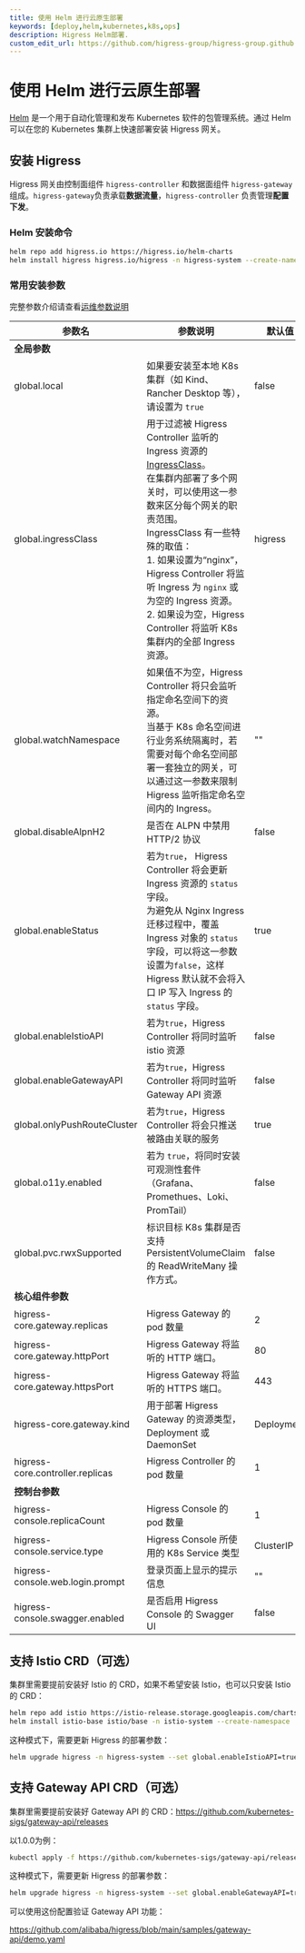 ```yaml
---
title: 使用 Helm 进行云原生部署
keywords: [deploy,helm,kubernetes,k8s,ops]
description: Higress Helm部署.
custom_edit_url: https://github.com/higress-group/higress-group.github.io/blob/main/src/content/docs/latest/zh-cn/ops/deploy-by-helm.md
---
```


# 使用 Helm 进行云原生部署

[Helm](https://helm.sh/) 是一个用于自动化管理和发布 Kubernetes 软件的包管理系统。通过 Helm 可以在您的 Kubernetes 集群上快速部署安装 Higress 网关。

## 安装 Higress

Higress 网关由控制面组件 `higress-controller` 和数据面组件 `higress-gateway` 组成。`higress-gateway`负责承载**数据流量**，`higress-controller` 负责管理**配置下发**。

### Helm 安装命令

```bash
helm repo add higress.io https://higress.io/helm-charts
helm install higress higress.io/higress -n higress-system --create-namespace
```

### 常用安装参数

完整参数介绍请查看[运维参数说明](../user/configurations.md)

| **参数名** | **参数说明** | **默认值**    |
|---|---|------------|
| **全局参数** |  |            |
| global.local | 如果要安装至本地 K8s 集群（如 Kind、Rancher Desktop 等），请设置为 `true` | false      |
| global.ingressClass | 用于过滤被 Higress Controller 监听的 Ingress 资源的 [IngressClass](https://kubernetes.io/zh-cn/docs/concepts/services-networking/ingress/#ingress-class)。<br />在集群内部署了多个网关时，可以使用这一参数来区分每个网关的职责范围。<br />IngressClass 有一些特殊的取值：<br />1. 如果设置为“nginx”，Higress Controller 将监听 Ingress 为 `nginx` 或为空的 Ingress 资源。<br />2. 如果设为空，Higress Controller 将监听 K8s 集群内的全部 Ingress 资源。 | higress    |
| global.watchNamespace | 如果值不为空，Higress Controller 将只会监听指定命名空间下的资源。<br />当基于 K8s 命名空间进行业务系统隔离时，若需要对每个命名空间部署一套独立的网关，可以通过这一参数来限制 Higress 监听指定命名空间内的 Ingress。 | ""         |
| global.disableAlpnH2 | 是否在 ALPN 中禁用 HTTP/2 协议 | false      |
| global.enableStatus | 若为`true`， Higress Controller 将会更新 Ingress 资源的 `status` 字段。<br />为避免从 Nginx Ingress 迁移过程中，覆盖 Ingress 对象的 `status` 字段，可以将这一参数设置为`false`，这样 Higress 默认就不会将入口 IP 写入 Ingress 的 `status` 字段。 | true       |
| global.enableIstioAPI | 若为`true`，Higress Controller 将同时监听 istio 资源 | false      |
| global.enableGatewayAPI | 若为`true`，Higress Controller 将同时监听 Gateway API 资源 | false      |
| global.onlyPushRouteCluster | 若为`true`，Higress Controller 将会只推送被路由关联的服务 | true       |
| global.o11y.enabled | 若为 `true`，将同时安装可观测性套件（Grafana、Promethues、Loki、PromTail） | false      |
| global.pvc.rwxSupported | 标识目标 K8s 集群是否支持 PersistentVolumeClaim 的 ReadWriteMany 操作方式。 | false      |
| **核心组件参数** |  |            |
| higress-core.gateway.replicas | Higress Gateway 的 pod 数量 | 2          |
| higress-core.gateway.httpPort | Higress Gateway 将监听的 HTTP 端口。| 80         |
| higress-core.gateway.httpsPort | Higress Gateway 将监听的 HTTPS 端口。| 443        |
| higress-core.gateway.kind | 用于部署 Higress Gateway 的资源类型，Deployment 或 DaemonSet | Deployment |
| higress-core.controller.replicas | Higress Controller 的 pod 数量 | 1          |
| **控制台参数** |  |            |
| higress-console.replicaCount | Higress Console 的 pod 数量 | 1          |
| higress-console.service.type | Higress Console 所使用的 K8s Service 类型 | ClusterIP  |
| higress-console.web.login.prompt | 登录页面上显示的提示信息 | ""         |
| higress-console.swagger.enabled | 是否启用 Higress Console 的 Swagger UI | false                |

## 支持 Istio CRD（可选）

集群里需要提前安装好 Istio 的 CRD，如果不希望安装 Istio，也可以只安装 Istio 的 CRD：

```bash
helm repo add istio https://istio-release.storage.googleapis.com/charts
helm install istio-base istio/base -n istio-system --create-namespace
```

这种模式下，需要更新 Higress 的部署参数：

```bash
helm upgrade higress -n higress-system --set global.enableIstioAPI=true higress.io/higress --reuse-values
```

## 支持 Gateway API CRD（可选）

集群里需要提前安装好 Gateway API 的 CRD：https://github.com/kubernetes-sigs/gateway-api/releases

以1.0.0为例：

```bash
kubectl apply -f https://github.com/kubernetes-sigs/gateway-api/releases/download/v1.0.0/experimental-install.yaml
```

这种模式下，需要更新 Higress 的部署参数：

```bash
helm upgrade higress -n higress-system --set global.enableGatewayAPI=true higress.io/higress --reuse-values
```

可以使用这份配置验证 Gateway API 功能：

https://github.com/alibaba/higress/blob/main/samples/gateway-api/demo.yaml
